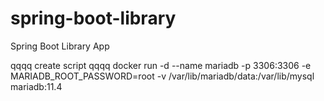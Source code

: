 # spring-boot-library
Spring Boot Library App

qqqq create script
qqqq docker run -d --name mariadb -p 3306:3306 -e MARIADB_ROOT_PASSWORD=root -v /var/lib/mariadb/data:/var/lib/mysql mariadb:11.4

